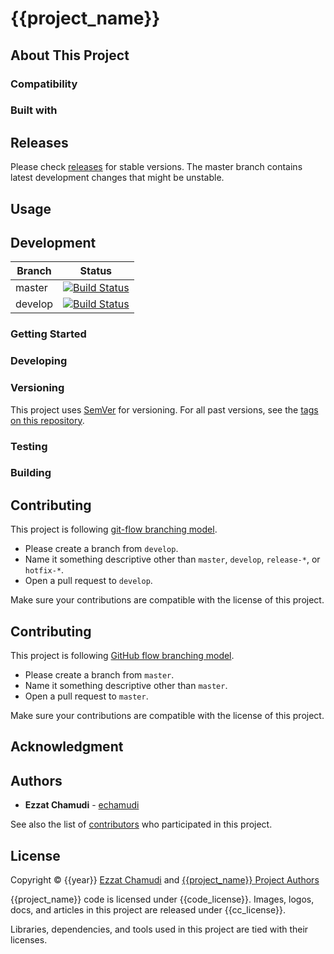 # {{project_name}}

<!-- pills -->
<!-- logo -->
<!-- description -->
<!-- screenshots -->

## About This Project

### Compatibility

### Built with

## Releases

Please check [releases](https://github.com/echamudi/{{repo}}/releases) for stable versions. The master branch contains latest development changes that might be unstable.

## Usage

<!-- how to use this project (as end user) -->

## Development

| Branch | Status |
| - | - |
| master | [![Build Status](https://travis-ci.org/{{travis_username}}/{{travis_repo}}.svg?branch=master)](https://travis-ci.org/{{travis_username}}/{{travis_repo}}) |
| develop | [![Build Status](https://travis-ci.org/{{travis_username}}/{{travis_repo}}.svg?branch=develop)](https://travis-ci.org/{{travis_username}}/{{travis_repo}}) |

<!-- Pre req -->

### Getting Started

### Developing

### Versioning

This project uses [SemVer](http://semver.org/) for versioning. For all past versions, see the [tags on this repository](https://github.com/echamudi/{{repo}}/tags). 

### Testing

### Building

<!-- GitFlow Type -->

## Contributing

This project is following [git-flow branching model](https://github.com/echamudi/echamudi-docs/blob/master/git-strategy/gitflow.png). 
- Please create a branch from `develop`.
- Name it something descriptive other than `master`, `develop`, `release-*`, or `hotfix-*`.
- Open a pull request to `develop`.

Make sure your contributions are compatible with the license of this project.

<!-- GithubFlow Type -->

## Contributing

This project is following [GitHub flow branching model](https://guides.github.com/introduction/flow/). 
- Please create a branch from `master`.
- Name it something descriptive other than `master`.
- Open a pull request to `master`.

Make sure your contributions are compatible with the license of this project.

## Acknowledgment

## Authors

* **Ezzat Chamudi** - [echamudi](https://github.com/echamudi)

See also the list of [contributors](https://github.com/echamudi/{{repo}}/graphs/contributors) who participated in this project.

## License

Copyright © {{year}} [Ezzat Chamudi](https://github.com/echamudi) and [{{project_name}} Project Authors](https://github.com/echamudi/{{repo}}/graphs/contributors)

{{project_name}} code is licensed under {{code_license}}. Images, logos, docs, and articles in this project are released under {{cc_license}}.

Libraries, dependencies, and tools used in this project are tied with their licenses.

<!--
Licenses list
[AGPL-3.0](https://www.gnu.org/licenses/agpl-3.0.en.html)
https://www.gnu.org/licenses/agpl-3.0.txt

[MPL-2.0](https://www.mozilla.org/en-US/MPL/2.0/)
https://www.mozilla.org/media/MPL/2.0/index.815ca599c9df.txt

[Apache-2.0](https://www.apache.org/licenses/LICENSE-2.0)
https://www.apache.org/licenses/LICENSE-2.0.txt

[CC-BY-4.0](https://creativecommons.org/licenses/by/4.0/legalcode)
https://creativecommons.org/licenses/by/4.0/legalcode.txt

[CC-BY-SA-4.0](https://creativecommons.org/licenses/by-sa/4.0/legalcode)
https://creativecommons.org/licenses/by-sa/4.0/legalcode.txt

[CC-BY-NC-SA-4.0](https://creativecommons.org/licenses/by-nc-sa/4.0/legalcode)
https://creativecommons.org/licenses/by-nc-sa/4.0/legalcode.txt

-->
